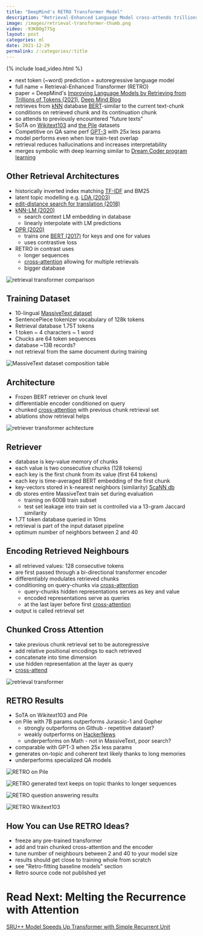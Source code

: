 ```yaml
---
title: "DeepMind's RETRO Transformer Model"
description: "Retrieval-Enhanced Language Model cross-attends trillions of tokens for SoTA on Wikitext103 and The Pile with 25x fewer parameters."
image: /images/retrieval-transformer-thumb.png 
video: -93KBOg77Sg
layout: post
categories: ml
date: 2021-12-29
permalink: /:categories/:title
---
```


{% include load_video.html %}

- next token (~word) prediction = autoregressive language model
- full name = Retrieval-Enhanced Transformer (RETRO) 
- paper = DeepMind's [Improving Language Models by Retrieving from Trillions of Tokens (2021)](https://arxiv.org/pdf/2112.04426v1.pdf), [Deep Mind Blog](https://deepmind.com/research/publications/2021/improving-language-models-by-retrieving-from-trillions-of-tokens)
- retrieves from [kNN](https://en.wikipedia.org/wiki/K-nearest_neighbors_algorithm) database [BERT](/ml/transformers-self-attention-mechanism-simplified)-similar to the current text-chunk
- conditions on retrieved chunk and its continuation chunk
- so attends to previously encountered "future texts"
- SoTA on [Wikitext103](https://www.salesforce.com/products/einstein/ai-research/the-wikitext-dependency-language-modeling-dataset/) and [the Pile](https://pile.eleuther.ai/) datasets
- Competitive on QA same perf [GPT-3](https://arxiv.org/pdf/2005.14165.pdf) with 25x less params
- model performs even when low train-test overlap
- retrieval reduces hallucinations and increases interpretability
- merges symbolic with deep learning similar to [Dream Coder program learning](/ml/dreamcoder-ai-wake-sleep-program-learning)


## Other Retrieval Architectures
- historically inverted index matching [TF-IDF](https://en.wikipedia.org/wiki/Tf%E2%80%93idf) and BM25
- latent topic modelling e.g. [LDA (2003)](https://www.jmlr.org/papers/volume3/blei03a/blei03a.pdf)
- [edit-distance search for translation (2018)](https://arxiv.org/pdf/1705.07267.pdf)
- [kNN-LM (2020)](https://openreview.net/forum?id=HklBjCEKvH)
  - search context LM embedding in database
  - linearly interpolate with LM predictions
- [DPR (2020)](https://aclanthology.org/2020.emnlp-main.550.pdf)
  - trains one [BERT (2017)](/ml/transformers-self-attention-mechanism-simplified) for keys and one for values
  - uses contrastive loss
- RETRO in contrast uses
  - longer sequences
  - [cross-attention](/ml/cross-attention-in-transformer-architecture) allowing for multiple retrievals
  - bigger database

![retrieval transformer comparison](/images/retrieval-transformer-comparison.png)


## Training Dataset
- 10-lingual [MassiveText dataset](/ml/massivetext-dataset-pretraining-deepminds-gopher)
- SentencePiece tokenizer vocabulary of 128k tokens
- Retrieval database 1.75T tokens
- 1 token ~ 4 characters ~ 1 word
- Chucks are 64 token sequences
- database ~13B records? 
- not retrieval from the same document during training

![MassiveText dataset composition table](/images/retrieval-transformer-massive-text.png)

 
## Architecture
- Frozen BERT retriever on chunk level
- differentiable encoder conditioned on query
- chunked [cross-attention](/ml/cross-attention-in-transformer-architecture) with previous chunk retrieval set 
- ablations show retrieval helps

![retriever transformer achitecture](/images/retriever-transformer-architecture.png)


## Retriever
- database is key-value memory of chunks
- each value is two consecutive chunks (128 tokens)
- each key is the first chunk from its value (first 64 tokens)
- each key is time-averaged BERT embedding of the first chunk
- key-vectors stored in k-nearest neighbors (similarity) [ScaNN db](https://github.com/google-research/google-research/tree/master/scann)
- db stores entire MassiveText train set during evaluation
  - training on 600B train subset
  - test set leakage into train set is controlled via a 13-gram Jaccard similarity
- 1.7T token database queried in 10ms
- retrieval is part of the input dataset pipeline
- optimum number of neighbors between 2 and 40 


## Encoding Retrieved Neighbours
- all retrieved values: 128 consecutive tokens
- are first passed through a bi-directional transformer encoder
- differentiably modulates retrieved chunks
- conditioning on query-chunks via [cross-attention](/ml/cross-attention-in-transformer-architecture) 
  - query-chunks hidden representations serves as key and value
  - encoded representations serve as queries
  - at the last layer before first [cross-attention](/ml/cross-attention-in-transformer-architecture)
- output is called retrieval set


## Chunked Cross Attention
- take previous chunk retrieval set to be autoregressive
- add relative positional encodings to each retrieved 
- concatenate into time dimension
- use hidden representation at the layer as query
- [cross-attend](/ml/cross-attention-in-transformer-architecture)

![retrieval transformer](/images/retrieval-transformer-cross-attention.png)


## RETRO Results
- SoTA on Wikitext103 and Pile
- on Pile with 7B params outperforms Jurassic-1 and Gopher
  - strongly outperforms on Github - repetitive dataset?
  - weakly outperforms on [HackerNews](https://news.ycombinator.com/)
  - underperforms on Math - not in MassiveText, poor search?
- comparable with GPT-3 when 25x less params
- generates on-topic and coherent text likely thanks to long memories
- underperforms specialized QA models

![RETRO on Pile](../images/retrieval-transformer-results-on-pile.png)

![RETRO generated text keeps on topic thanks to longer sequences](/images/retrieval-transformer-generated-text.png)

![RETRO question answering results](/images/retrieval-transformer-qa-results.png)

![RETRO Wikitext103](/images/retrieval-transformer-wikitext103-results.png)


## How You can Use RETRO Ideas?
- freeze any pre-trained transformer
- add and train chunked cross-attention and the encoder
- tune number of neighbours between 2 and 40 to your model size
- results should get close to training whole from scratch
- see "Retro-fitting baseline models" section
- Retro source code not published yet

# Read Next: Melting the Recurrence with Attention

[SRU++ Model Speeds Up Transformer with Simple Recurrent Unit](/ml/SRU++-Speeds-Up-Transformer-with-Simple-Recurrent-Unit-RNN)
